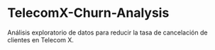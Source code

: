 # TelecomX-Churn-Analysis
Análisis exploratorio de datos para reducir la tasa de cancelación de clientes en Telecom X.
